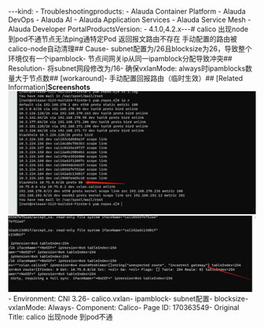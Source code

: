 ---kind:   - Troubleshootingproducts:    - Alauda Container Platform   - Alauda DevOps   - Alauda AI   - Alauda Application Services   - Alauda Service Mesh   - Alauda Developer PortalProductsVersion:   - 4.1.0,4.2.x---<!-- A type of document that involves encountering a fault, diag...it, performing root cause analysis, and providing solutions. --># calico 出现node 到pod不通节点无法ping通特定Pod 返回报文路由不存在 手动配置的路由被calico-node自动清理## Cause- subnet配置为/26且blocksize为26，导致整个环境仅有一个ipamblock- 节点间网关ip从同一ipamblock分配导致冲突## Resolution- 将subnet网段修改为/16- 确保vxlanMode: always时ipamblocks数量大于节点数## [workaround]- 手动配置回报路由（临时生效）## [Related Information]**Screenshots**![](assets/calico-chu-xian-node-dao-podbu-tong/image-2023-11-13_9-40-19.png)![](assets/calico-chu-xian-node-dao-podbu-tong/image-2023-11-13_10-42-29.png)- Environment: CNI 3.26- calico.vxlan- ipamblock- subnet配置- blocksize- vxlanMode: Always- Component: Calico- Page ID: 170363549- Original Title: calico 出现node 到pod不通